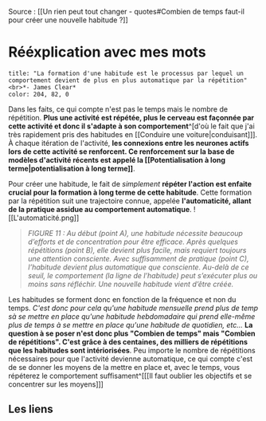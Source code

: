 Source : [[Un rien peut tout changer - quotes#Combien de temps faut-il pour créer une nouvelle habitude ?]]
# Rééxplication avec mes mots
```ad-quote
title: "La formation d'une habitude est le processus par lequel un comportement devient de plus en plus automatique par la répétition"<br>*- James Clear*
color: 204, 82, 0
```

Dans les faits, ce qui compte n'est pas le temps mais le nombre de répétition. **Plus une activité est répétée, plus le cerveau est façonnée par cette activité et donc il s'adapte à son comportement**^[d'où le fait que j'ai très rapidement pris des habitudes en [[Conduire une voiture|conduisant]]]. À chaque itération de l'activité, **les connexions entre les neurones actifs lors de cette activité se renforcent. Ce renforcement sur la base de modèles d'activité récents est appelé la [[Potentialisation à long terme|potentialisation à long terme]]**.

Pour créer une habitude, le fait de *simplement* **répéter l'action est enfaite crucial pour la formation à long terme de cette habitude**. Cette formation par la répétition suit une trajectoire connue, appelée **l'automaticité, allant de la pratique assidue au comportement automatique**.
![[L'automaticité.png]]
> _FIGURE 11 : Au début (point A), une habitude nécessite beaucoup d’efforts et de concentration pour être efficace. Après quelques répétitions (point B), elle devient plus facile, mais requiert toujours une attention consciente. Avec suffisamment de pratique (point C), l’habitude devient plus automatique que consciente. Au-delà de ce seuil, le comportement (la ligne de l’habitude) peut s’exécuter plus ou moins sans réfléchir. Une nouvelle habitude vient d’être créée._

Les habitudes se forment donc en fonction de la fréquence et non du temps. *C'est donc pour cela qu'une habitude mensuelle prend plus de temp sà se mettre en place qu'une habitude hebdomadaire qui prend elle-même plus de temps à se mettre en place qu'une habitude de quotidien, etc...* **La question à se poser n'est donc plus "Combien de temps" mais "Combien de répétitions". C'est grâce à des centaines, des milliers de répétitions que les habitudes sont intériorisées**. Peu importe le nombre de répétitions nécessaires pour que l'activité devienne automatique, ce qui compte c'est de se donner les moyens de la mettre en place et, avec le temps, vous répéterez le comportement suffisament^[[[Il faut oublier les objectifs et se concentrer sur les moyens]]]
## Les liens